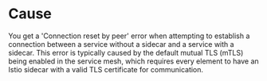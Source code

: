 # Cause

You get a 'Connection reset by peer' error when attempting to establish a connection between a service without a sidecar and a service with a sidecar. This error is typically caused by the default mutual TLS (mTLS) being enabled in the service mesh, which requires every element to have an Istio sidecar with a valid TLS certificate for communication.